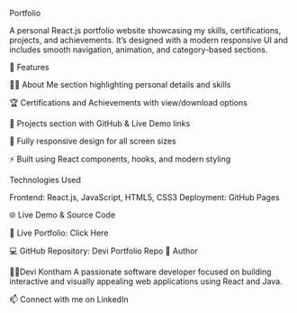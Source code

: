 Portfolio

A personal React.js portfolio website showcasing my skills, certifications, projects, and achievements. It’s designed with a modern responsive UI and includes smooth navigation, animation, and category-based sections.

🚀 Features

🧑‍💻 About Me section highlighting personal details and skills

🏆 Certifications and Achievements with view/download options

💼 Projects section with GitHub & Live Demo links

📱 Fully responsive design for all screen sizes

⚡ Built using React components, hooks, and modern styling

Technologies Used

Frontend: React.js, JavaScript, HTML5, CSS3
Deployment: GitHub Pages

🌐 Live Demo & Source Code

🔗 Live Portfolio: Click Here

💻 GitHub Repository: Devi Portfolio Repo
📝 Author

👩‍💻Devi Kontham
A passionate software developer focused on building interactive and visually appealing web applications using React and Java.

📫 Connect with me on LinkedIn